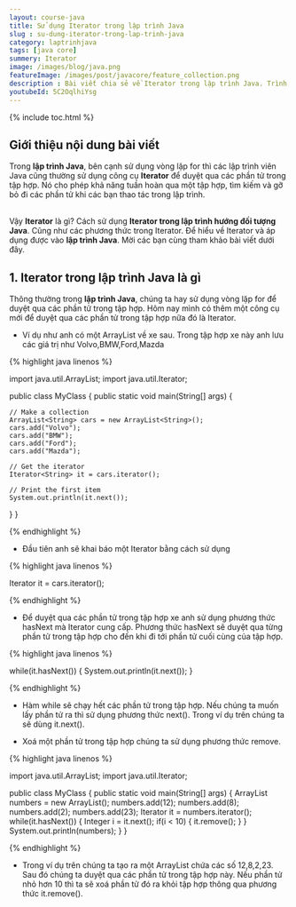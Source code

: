 ```yaml
---
layout: course-java
title: Sử dụng Iterator trong lập trình Java
slug : su-dung-iterator-trong-lap-trinh-java
category: laptrinhjava
tags: [java core]
summery: Iterator
image: /images/blog/java.png
featureImage: /images/post/javacore/feature_collection.png
description : Bài viết chia sẻ về Iterator trong lập trình Java. Trình bày, giải thích các khái niệm Iterator trong học lập trình hướng đối tượng Java. Hướng dẫn sử dụng Iterator duyệt qua các tập hợp như List , Vector , Set , Queue, Deque, Map trong ngôn ngữ lập trình Java. Kèm theo các ví dụ minh hoạ sẽ giúp các bạn hiểu rõ và có thể áp dụng ngay vào lập trình.
youtubeId: 5C2OqlhiYsg
---
```


{% include toc.html %}

## **Giới thiệu nội dung bài viết**

Trong <b>lập trình Java</b>, bên cạnh sử dụng vòng lặp for thì các lập trình viên Java cũng thường sử dụng công cụ <b>Iterator</b> để duyệt qua các phần tử trong tập hợp. Nó cho phép khả năng tuần hoàn qua một tập hợp, tìm kiếm và gỡ bỏ đi các phần tử khi các bạn thao tác trong lập trình.

<br>
Vậy <b>Iterator</b> là gì? Cách sử dụng <b>Iterator trong lập trình hướng đối tượng Java</b>. Cũng như các phương thức trong Iterator. Để hiểu về Iterator và áp dụng được vào <b>lập trình Java</b>. Mời các bạn cùng tham khảo bài viết dưới đây.



## **1. Iterator trong lập trình Java là gì**

Thông thường trong <b>lập trình Java</b>, chúng ta hay sử dụng vòng lặp for để duyệt qua các phần tử trong tập hợp. Hôm nay mình có thêm một công cụ mới để duyệt qua các phần tử trong tập hợp nữa đó là Iterator.

- Ví dụ như anh có một ArrayList về xe sau. Trong tập hợp xe này anh lưu các giá trị như Volvo,BMW,Ford,Mazda

{% highlight java linenos %}

import java.util.ArrayList;
import java.util.Iterator;

public class MyClass {
  public static void main(String[] args) {

    // Make a collection
    ArrayList<String> cars = new ArrayList<String>();
    cars.add("Volvo");
    cars.add("BMW");
    cars.add("Ford");
    cars.add("Mazda");

    // Get the iterator
    Iterator<String> it = cars.iterator();

    // Print the first item
    System.out.println(it.next());
  }
}

{% endhighlight %}

+ Đầu tiên anh sẽ khai báo một Iterator bằng cách sử dụng 

{% highlight java linenos %}

Iterator<String> it = cars.iterator();

{% endhighlight %}


- Để duyệt qua các phần tử trong tập hợp xe anh sử dụng phương thức hasNext mà Iterator cung cấp. Phương thức hasNext sẽ duyệt qua từng phần tử trong tập hợp cho đến khi đi tới phần tử cuối cùng của tập hợp.

{% highlight java linenos %}

while(it.hasNext()) {
  System.out.println(it.next());
}

{% endhighlight %}

+ Hàm while sẽ chạy hết các phần tử trong tập hợp. Nếu chúng ta muốn lấy phần tử ra thì sử dụng phương thức next().
Trong ví dụ trên chúng ta sẽ dùng it.next().


- Xoá một phần tử trong tập hợp chúng ta sử dụng phương thức remove.

{% highlight java linenos %}

import java.util.ArrayList;
import java.util.Iterator;

public class MyClass {
  public static void main(String[] args) {
    ArrayList<Integer> numbers = new ArrayList<Integer>();
    numbers.add(12);
    numbers.add(8);
    numbers.add(2);
    numbers.add(23);
    Iterator<Integer> it = numbers.iterator();
    while(it.hasNext()) {
      Integer i = it.next();
      if(i < 10) {
        it.remove();
      }
    }
    System.out.println(numbers);
  }
}

{% endhighlight %}

- Trong ví dụ trên chúng ta tạo ra một ArrayList chứa các số 12,8,2,23. Sau đó chúng ta duyệt qua các phần tử trong tập hợp này. Nếu phần tử nhỏ hơn 10 thì ta sẽ xoá phần tử đó ra khỏi tập hợp thông qua phương thức it.remove().








